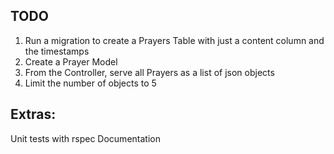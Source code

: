 ## TODO
1. Run a migration to create a Prayers Table with just a content column and the timestamps
2. Create a Prayer Model
3. From the Controller, serve all Prayers as a list of json objects
4. Limit the number of objects to 5



## Extras:
Unit tests with rspec
Documentation
